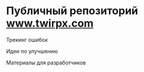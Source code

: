 # Публичный репозиторий www.twirpx.com

Трекинг ошибок

Идеи по улучшению

Материалы для разработчиков
